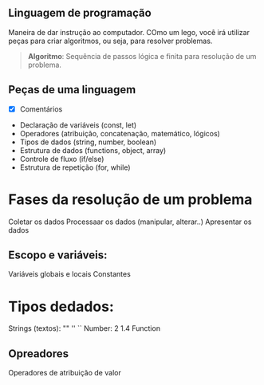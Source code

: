 ## Linguagem de programação

Maneira de dar instrução ao computador.
COmo um lego, você irá utilizar peças para criar algoritmos, ou seja, para resolver problemas.

> **Algoritmo**: Sequência de passos lógica e finita para resolução de um problema.

## Peças de uma linguagem

- [x] Comentários
- Declaração de variáveis (const, let)
- Operadores (atribuição, concatenação, matemático, lógicos)
- Tipos de dados (string, number, boolean)
- Estrutura de dados (functions, object, array)
- Controle de fluxo (if/else)
- Estrutura de repetição (for, while)

# Fases da resolução de um problema

Coletar os dados
Processaar os dados (manipular, alterar..)
Apresentar os dados

## Escopo e variáveis:

Variáveis globais e locais
Constantes

# Tipos dedados:

Strings (textos): "" '' ``
Number: 2 1.4
Function

## Opreadores

Operadores de atribuição de valor
